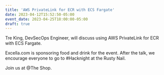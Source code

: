 ```yaml
---
title: 'AWS PrivateLink for ECR with ECS Fargate'
date: 2023-04-12T15:52:50-05:00
event_date: 2023-04-25T18:00:00-05:00
draft: true
---
```


Tre King, DevSecOps Engineer, will discuss using AWS PrivateLink for ECR with ECS Fargate.

Excella.com is sponsoring food and drink for the event. After the talk, we encourage everyone to go to #Hacknight at the Rusty Nail.

Join us at @The Shop.
